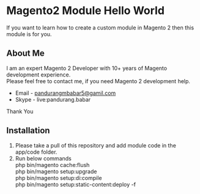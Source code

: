 # Magento2 Module Hello World

If you want to learn how to create a custom module in Magento 2 then this module is for you.

## About Me
I am an expert Magento 2 Developer with 10+ years of Magento development experience.<br>
Please feel free to contact me, if you need Magento 2 development help.
* Email - pandurangmbabar5@gamil.com
* Skype - live:pandurang.babar

Thank You
## Installation
  1. Please take a pull of this repository and add module code in the app/code folder.
  2. Run below commands <br>
    php bin/magento cache:flush <br>
    php bin/magento setup:upgrade <br>
    php bin/magento setup:di:compile <br>
    php bin/magento setup:static-content:deploy -f <br>

 
